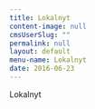 ```yaml
---
title: Lokalnyt
content-image: null
cmsUserSlug: ""
permalink: null
layout: default
menu-name: Lokalnyt
date: 2016-06-23 
---
```


Lokalnyt